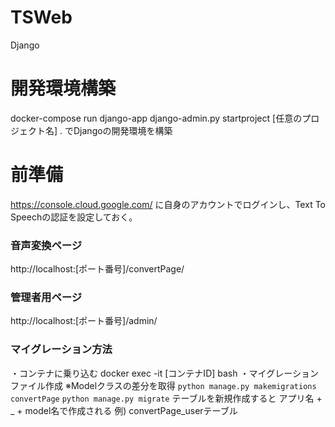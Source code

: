 # TSWeb
Django

# 開発環境構築
docker-compose run django-app django-admin.py startproject [任意のプロジェクト名] .
でDjangoの開発環境を構築

# 前準備
https://console.cloud.google.com/
に自身のアカウントでログインし、Text To Speechの認証を設定しておく。


### 音声変換ページ
http://localhost:[ポート番号]/convertPage/
### 管理者用ページ
http://localhost:[ポート番号]/admin/

### マイグレーション方法
・コンテナに乗り込む
docker exec -it [コンテナID] bash 
・マイグレーションファイル作成 ※Modelクラスの差分を取得
`python manage.py makemigrations convertPage`
`python manage.py migrate`
テーブルを新規作成すると
アプリ名 + _ + model名で作成される
例) convertPage_userテーブル
